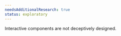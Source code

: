 ```yaml
---
needsAdditionalResearch: true
status: exploratory
---
```


Interactive components are not deceptively designed.
